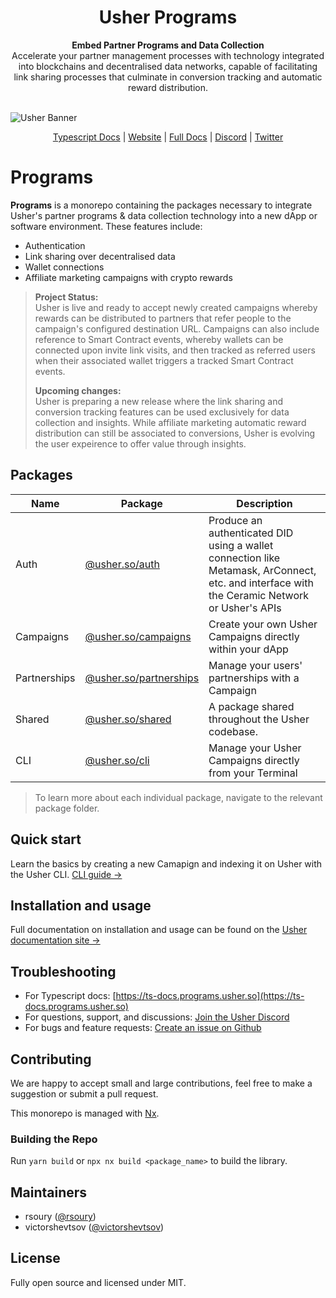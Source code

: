 <div align="center">
  <h1>Usher Programs</h1>
</div>

<div align="center">
  <strong>Embed Partner Programs and Data Collection</strong>
</div>

<div align="center">
  Accelerate your partner management processes with technology integrated into blockchains and decentralised data networks, capable of facilitating link sharing processes that culminate in conversion tracking and automatic reward distribution.
</div>
<br/>

![Usher Banner](https://lh3.googleusercontent.com/fife/AAbDypCRXxfgnFwaJrW_IrfHGoLSooabi9W3W8DxVD3f5b5A9c3jLKNfNuR57j_-uGoccVqdpTy8cV37sdLx8UVz3BfcfgTnQ6xz7qXf4A6F2x1n1kVAARMs3id7j3XQuao6Q-OT1DtrDlEpR1Eq1-1L5XNH-pxb3Pcueu4ykFMbx88Yyek6o8yU9B1l8ozi88YIlEFDmBds9q9ac-TAsF-7JXNjhig1pWRzGY81qi5FNxsqm_o21HPWJbk1dRpArAtgEyBBbmGErd4MUg8eOePeKO0AOlXJzhfSYh63ejqPFeHePrUzNzEitA1sbuNqxGTuGvCmiDKeTjsB8ojn63dni71PqxgAXSNkK3SA0de7PsaEfLJlI8DjDXT_zPgmA7EpBdg_gClm5WQIoDMFM7V4jMi6E5rK7-y2JrkW15O023zd28-SmEZEvyVrLKPzM0tNvl5dH53sBdOHUBJpsBG-VRP70PPNmgu6kbdrXnUHi125mMe2NnYYe9PVy2BM8FlFnnRf23xISfWt-tiwab9WC-hl3rTRdLOacEKiRGLWyp7Aq6zIQLbktVjJ6CUu8Pc2UB9yUs74tHaajG4zrIh49WZ_ib6ne7wrxqAjKvjI8uvvD6cM_sxKCcd-3qP2t-eDX__tzTA74cr-36xhipwxPjnUABk95lgNCxoiDktWzsttj4QpZmxhVQLi1LL2f_2KWHhCUmuuvsEXcyzotTQwz3MB--cmS5CaNXPPysi94qh0qo3Kqlk7H_IjFsgFrLWh1PvH5l86R-IIqq75jp0KfVcrwM5M5ENaYDpoUDxEsiHiVBOAcRG9ibz-ADL6uqVAwySu3jtVjLvoROYwtumtoMTsrLGydZPnfDj2KqHZzzg1wxD1bjEXktZDvxpF9GCs-jxFxCL3UZ43wrwhmsIZvcI2Iu1ynrlUAPo0bOpgU8VtZ2fKCGBiRuc-dIef91OZdPxUkqsZNWng-fi6XC36EmgjvbdAX8WpiKmzlTDSvJJlQmWajtMHa-Ir_temeBRzdWzctK1sB5gOHM08yYVzedex2tf95CnEmi2FPWAmtFvhXxwjXFvYBITVdxE7u3y45tUmA-QG1WgGaucnyERY4akrlNvEFroqNcP8areTqLWTq7sYIwtRiP4uclbIyRsQkFpJa3j5Dh_OeSHgSJxDudVpVXECK_EKkgIAoC6ZkR9KrS916_K_pHIyy20xbn_Zerha6mcIXod33TSzE8NeMf8VGbA9DHvYRMSwQCOTNlIe1yzkipJbbizIE5P9H0e0qb7W3i_EOE5EkVKQyelQt9I-VSpXIay5QYGCMTCFN9dJu1Bq7FGAIjNLC3RKWm3HOgrp-GoClYiKcI5RTUL6AVqqXGczCs2sDYIfgj0q0eCTVOWe2vL8H3RdHi0Ouah2SW8iGQfNrG9i10EVwpNccPDK_1Xv6FJFVyfdEMJ8SesMpMq8Ypkqc57tNzJPaX15ciyj1CSDwh1hm4DCxq5nNnDQq5qTulOzOtqqGHgUVWnySia5Y-JMcwvhO3IRbhWXXyDsc-NcxqbyqzhnMbehbFh6JF4=w1920-h1005)

<div align="center">
   <a href="https://ts-docs.programs.usher.so">Typescript Docs</a>
   <span> | </span>
   <a href="https://www.usher.so">Website</a>
   <span> | </span>
   <a href="https://docs.usher.so">Full Docs</a>
   <span> | </span>
   <a href="https://go.usher.so/discord">Discord</a>
   <span> | </span>
   <a href="https://go.usher.so/twitter">Twitter</a>
</div>

# Programs

**Programs** is a monorepo containing the packages necessary to integrate Usher's partner programs & data collection technology into a new dApp or software environment.
These features include:

- Authentication
- Link sharing over decentralised data
- Wallet connections
- Affiliate marketing campaigns with crypto rewards

> **Project Status:**  
> Usher is live and ready to accept newly created campaigns whereby rewards can be distributed to partners that refer people to the campaign's configured destination URL. Campaigns can also include reference to Smart Contract events, whereby wallets can be connected upon invite link visits, and then tracked as referred users when their associated wallet triggers a tracked Smart Contract events.
>
> **Upcoming changes:**  
> Usher is preparing a new release where the link sharing and conversion tracking features can be used exclusively for data collection and insights. While affiliate marketing automatic reward distribution can still be associated to conversions, Usher is evolving the user expeirence to offer value through insights.

## Packages

| Name         | Package                                         | Description                                                                                                                                  |
| ------------ | ----------------------------------------------- | -------------------------------------------------------------------------------------------------------------------------------------------- |
| Auth         | [@usher.so/auth](packages/auth)                 | Produce an authenticated DID using a wallet connection like Metamask, ArConnect, etc. and interface with the Ceramic Network or Usher's APIs |
| Campaigns    | [@usher.so/campaigns](packages/campaigns)       | Create your own Usher Campaigns directly within your dApp                                                                                    |
| Partnerships | [@usher.so/partnerships](packages/partnerships) | Manage your users' partnerships with a Campaign                                                                                              |
| Shared       | [@usher.so/shared](packages/shared)             | A package shared throughout the Usher codebase.                                                                                              |
| CLI          | [@usher.so/cli](packages/cli)                   | Manage your Usher Campaigns directly from your Terminal                                                                                      |

> To learn more about each individual package, navigate to the relevant package folder.

## Quick start

Learn the basics by creating a new Camapign and indexing it on Usher with the Usher CLI. [CLI guide →](packages/cli)

## Installation and usage

Full documentation on installation and usage can be found on the [Usher documentation site →](https://docs.usher.so/)

## Troubleshooting

- For Typescript docs: [https://ts-docs.programs.usher.so](https://ts-docs.programs.usher.so)
- For questions, support, and discussions: [Join the Usher Discord](https://go.usher.so/discord)
- For bugs and feature requests: [Create an issue on Github](https://github.com/usherlabs/programs/issues)

## Contributing

We are happy to accept small and large contributions, feel free to make a suggestion or submit a pull request.

This monorepo is managed with [Nx](https://nx.dev).

### Building the Repo

Run `yarn build` or `npx nx build <package_name>` to build the library.

## Maintainers

- rsoury ([@rsoury](https://github.com/rsoury))
- victorshevtsov ([@victorshevtsov](https://github.com/victorshevtsov))

## License

Fully open source and licensed under MIT.
